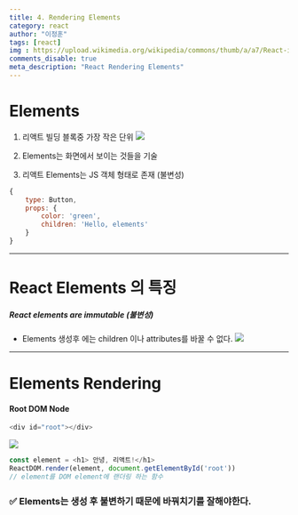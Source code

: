 ```yaml
---
title: 4. Rendering Elements
category: react
author: "이정훈"
tags: [react]
img : https://upload.wikimedia.org/wikipedia/commons/thumb/a/a7/React-icon.svg/1200px-React-icon.svg.png
comments_disable: true
meta_description: "React Rendering Elements"
---
```


# Elements
1. 리액트 빌딩 블록중 가장 작은 단위
![](https://i.imgur.com/7xGNXBN.png)

2. Elements는 화면에서 보이는 것들을 기술
3. 리액트 Elements는 JS 객체 형태로 존재 (불변성)
```javascript
{
	type: Button,
	props: {
		color: 'green',
		children: 'Hello, elements'
	}
}
```

---
# React Elements 의 특징
##### React elements are immutable (불변성)
- Elements 생성후 에는 children 이나 attributes를 바꿀 수 없다. 
![](https://i.imgur.com/6fPayHb.jpg)

---
# Elements Rendering

#### Root DOM Node
```javascript
<div id="root"></div>
```
![](https://i.imgur.com/OUBhzOo.png)

 ```javascript
 const element = <h1> 안녕, 리액트!</h1>
 ReactDOM.render(element, document.getElementById('root'))
 // element를 DOM element에 랜더링 하는 함수
```

### **✅ Elements는 생성 후 불변하기 때문에 바꿔치기를 잘해야한다.**


